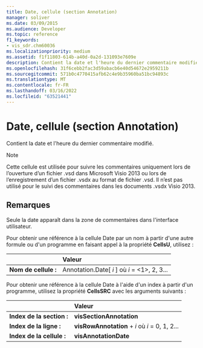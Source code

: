 ```yaml
---
title: Date, cellule (section Annotation)
manager: soliver
ms.date: 03/09/2015
ms.audience: Developer
ms.topic: reference
f1_keywords:
- vis_sdr.chm60036
ms.localizationpriority: medium
ms.assetid: f1f11803-614b-a40d-0a2d-131093e7609e
description: Contient la date et l'heure du dernier commentaire modifié.
ms.openlocfilehash: 31f6cebb2fac3d59abacb6e40d54672e2959211b
ms.sourcegitcommit: 571b0c4770415afb62c4e9b35960ba51bc94893c
ms.translationtype: MT
ms.contentlocale: fr-FR
ms.lasthandoff: 03/16/2022
ms.locfileid: "63521441"
---
```

# <a name="date-cell-annotation-section"></a>Date, cellule (section Annotation)

Contient la date et l'heure du dernier commentaire modifié. 
  
> [!NOTE]
> Cette cellule est utilisée pour suivre les commentaires uniquement lors de l’ouverture d’un fichier .vsd dans Microsoft Visio 2013 ou lors de l’enregistrement d’un fichier .vsdx au format de fichier .vsd. Il n’est pas utilisé pour le suivi des commentaires dans les documents .vsdx Visio 2013. 
  
## <a name="remarks"></a>Remarques

Seule la date apparaît dans la zone de commentaires dans l'interface utilisateur.
  
Pour obtenir une référence à la cellule Date par un nom à partir d'une autre formule ou d'un programme en faisant appel à la propriété **CellsU**, utilisez : 
  
||Valeur |
|:-----|:-----|
| **Nom de cellule :**  <br/> | Annotation.Date[  *i*  ] où  *i*  = <1>, 2, 3... |
   
Pour obtenir une référence à la cellule Date à l'aide d'un index à partir d'un programme, utilisez la propriété **CellsSRC** avec les arguments suivants : 
  
||Valeur |
|:-----|:-----|
| **Index de la section :**  <br/> |**visSectionAnnotation** <br/> |
| **Index de la ligne :**  <br/> |**visRowAnnotation** +   *i* où *i* = 0, 1, 2... |
| **Index de la cellule :**  <br/> |**visAnnotationDate** <br/> |
   

